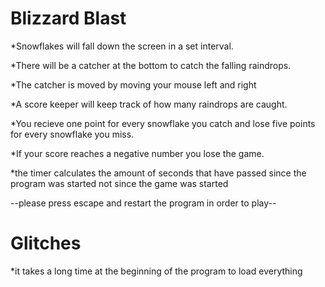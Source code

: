 Blizzard Blast
=========

*Snowflakes will fall down the screen in a set interval.

*There will be a catcher at the bottom to catch the falling raindrops.

*The catcher is moved by moving your mouse left and right

*A score keeper will keep track of how many raindrops are caught.

*You recieve one point for every snowflake you catch and lose five points for every snowflake you miss.

*If your score reaches a negative number you lose the game.

*the timer calculates the amount of seconds that have passed since the program was started not since the game was started

--please press escape and restart the program in order to play--


Glitches
==========
*it takes a long time at the beginning of the program to load everything
